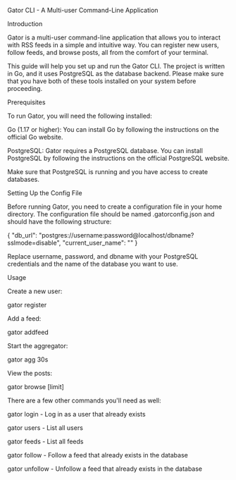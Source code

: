 Gator CLI - A Multi-user Command-Line Application

Introduction

Gator is a multi-user command-line application that allows you to interact with RSS feeds in a simple and intuitive way. You can register new users, follow feeds, and browse posts, all from the comfort of your terminal.

This guide will help you set up and run the Gator CLI. The project is written in Go, and it uses PostgreSQL as the database backend. Please make sure that you have both of these tools installed on your system before proceeding.

Prerequisites

To run Gator, you will need the following installed:

Go (1.17 or higher): You can install Go by following the instructions on the official Go website.

PostgreSQL: Gator requires a PostgreSQL database. You can install PostgreSQL by following the instructions on the official PostgreSQL website.

Make sure that PostgreSQL is running and you have access to create databases.

Setting Up the Config File

Before running Gator, you need to create a configuration file in your home directory. The configuration file should be named .gatorconfig.json and should have the following structure:

{
  "db_url": "postgres://username:password@localhost/dbname?sslmode=disable",
  "current_user_name": ""
}

Replace username, password, and dbname with your PostgreSQL credentials and the name of the database you want to use.

Usage

Create a new user:

gator register <name>

Add a feed:

gator addfeed <url>

Start the aggregator:

gator agg 30s

View the posts:

gator browse [limit]

There are a few other commands you'll need as well:

gator login <name> - Log in as a user that already exists

gator users - List all users

gator feeds - List all feeds

gator follow <url> - Follow a feed that already exists in the database

gator unfollow <url> - Unfollow a feed that already exists in the database